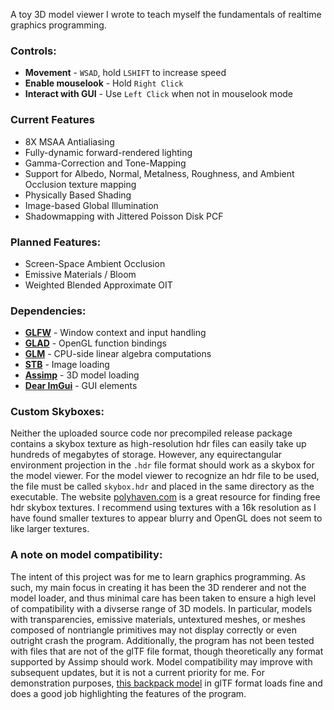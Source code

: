 A toy 3D model viewer I wrote to teach myself the fundamentals of realtime graphics programming.
### Controls:
- **Movement** - `WSAD`, hold `LSHIFT` to increase speed
- **Enable mouselook** - Hold `Right Click`
- **Interact with GUI** - Use `Left Click` when not in mouselook mode
### Current Features
- 8X MSAA Antialiasing
- Fully-dynamic forward-rendered lighting
- Gamma-Correction and Tone-Mapping
- Support for Albedo, Normal, Metalness, Roughness, and Ambient Occlusion texture mapping
- Physically Based Shading
- Image-based Global Illumination
- Shadowmapping with Jittered Poisson Disk PCF
### Planned Features:
- Screen-Space Ambient Occlusion
- Emissive Materials / Bloom
- Weighted Blended Approximate OIT
### Dependencies:
- **[GLFW](https://github.com/glfw/glfw)** - Window context and input handling
- **[GLAD](https://github.com/Dav1dde/glad)** - OpenGL function bindings
- **[GLM](https://github.com/g-truc/glm)** - CPU-side linear algebra computations
- **[STB](https://github.com/nothings/stb)** - Image loading
- **[Assimp](https://github.com/assimp/assimp)** - 3D model loading
- **[Dear ImGui](https://github.com/ocornut/imgui)** - GUI elements
### Custom Skyboxes:
Neither the uploaded source code nor precompiled release package contains a skybox texture as high-resolution hdr files can easily take up hundreds of megabytes of storage. However, any equirectangular
environment projection in the `.hdr` file format should work as a skybox for the model viewer. For the model viewer to recognize
an hdr file to be used, the file must be called `skybox.hdr` and placed in the same directory as the executable. The website [polyhaven.com](polyhaven.com/hdris) is a great resource for finding free hdr skybox textures. I recommend using textures with a 16k resolution as I have found smaller textures to appear blurry and OpenGL does not seem to like larger textures.
### A note on model compatibility:
The intent of this project was for me to learn graphics programming. As such, my main focus in creating it has been the 3D renderer and not the model loader, and thus minimal care has been taken to ensure a high level of compatibility with a divserse range of 3D models. In particular, models with transparencies, emissive materials, untextured meshes, or meshes composed of nontriangle primitives may not display correctly or even outright crash the program. Additionally, the program has not been tested with files that are not of the glTF file format, though theoretically any format supported by Assimp should work. Model compatibility may improve with subsequent updates, but it is not a current priority for me. For demonstration purposes, [this backpack model](https://sketchfab.com/3d-models/survival-guitar-backpack-799f8c4511f84fab8c3f12887f7e6b36) in glTF format loads fine and does a good job highlighting the features of the program.